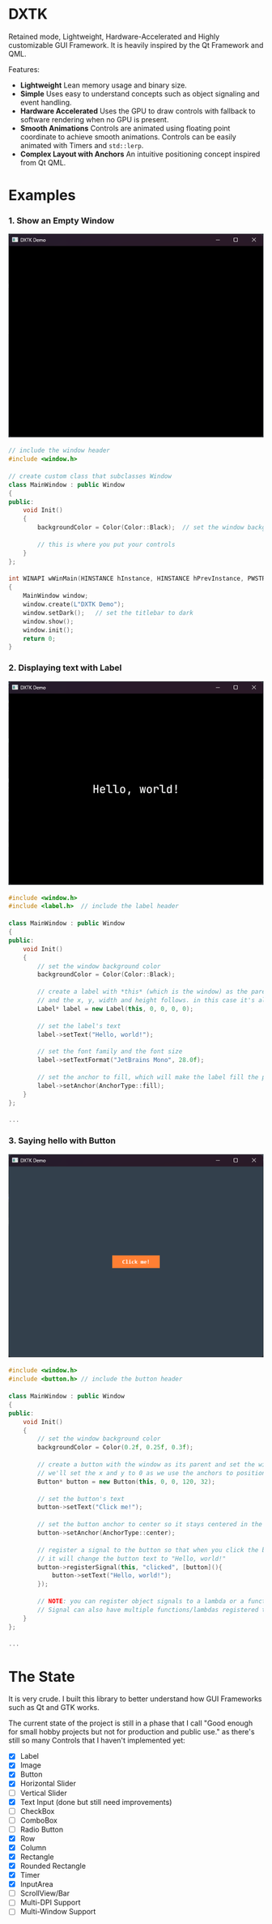 ﻿# DXTK
Retained mode, Lightweight, Hardware-Accelerated and Highly customizable GUI Framework. It is heavily inspired by the Qt Framework and QML.

Features:
- **Lightweight**
	Lean memory usage and binary size.
- **Simple**
	Uses easy to understand concepts such as object signaling and event handling.
- **Hardware Accelerated**
	Uses the GPU to draw controls with fallback to software rendering when no GPU is present.
- **Smooth Animations**
	Controls are animated using floating point coordinate to achieve smooth animations.
	Controls can be easily animated with Timers and `std::lerp`.
- **Complex Layout with Anchors**
	An intuitive positioning concept inspired from Qt QML.

# Examples
### 1. Show an Empty Window

![an empty window](https://github.com/blitpxl/dxtk/blob/master/img/window.png?raw=true)

```cpp
// include the window header
#include <window.h>

// create custom class that subclasses Window
class MainWindow : public Window
{
public:
	void Init()
	{
		backgroundColor = Color(Color::Black);	// set the window background color

		// this is where you put your controls
	}
};

int WINAPI wWinMain(HINSTANCE hInstance, HINSTANCE hPrevInstance, PWSTR pCmdLine, int nCmdShow)
{
	MainWindow window;
	window.create(L"DXTK Demo");
	window.setDark();	// set the titlebar to dark
	window.show();
	window.init();
	return 0;
}
```

### 2. Displaying text with Label
![a window showing a label](https://github.com/blitpxl/dxtk/blob/master/img/label.png?raw=true)

```cpp
#include <window.h>
#include <label.h>	// include the label header

class MainWindow : public Window
{
public:
	void Init()
	{
		// set the window background color
		backgroundColor = Color(Color::Black);

		// create a label with *this* (which is the window) as the parent.
		// and the x, y, width and height follows. in this case it's all set to 0
		Label* label = new Label(this, 0, 0, 0, 0);

		// set the label's text
		label->setText("Hello, world!");

		// set the font family and the font size
		label->setTextFormat("JetBrains Mono", 28.0f);

		// set the anchor to fill, which will make the label fill the parent, in this case the window.
		label->setAnchor(AnchorType::fill);
	}
};

...
```

### 3. Saying hello with Button
![a window with a button in it](https://github.com/blitpxl/dxtk/blob/master/img/button.png?raw=true)

```cpp
#include <window.h>
#include <button.h>	// include the button header

class MainWindow : public Window
{
public:
	void Init()
	{
		// set the window background color
		backgroundColor = Color(0.2f, 0.25f, 0.3f);

		// create a button with the window as its parent and set the width and the height.
		// we'll set the x and y to 0 as we use the anchors to position the control.
		Button* button = new Button(this, 0, 0, 120, 32);

		// set the button's text
		button->setText("Click me!");

		// set the button anchor to center so it stays centered in the window
		button->setAnchor(AnchorType::center);

		// register a signal to the button so that when you click the button,
		// it will change the button text to "Hello, world!"
		button->registerSignal(this, "clicked", [button](){
			button->setText("Hello, world!");
		});

		// NOTE: you can register object signals to a lambda or a function with void(void) signature.
		// Signal can also have multiple functions/lambdas registered to it.
	}
};

...
```

# The State
It is very crude.
I built this library to better understand how GUI Frameworks such as Qt and GTK works.

The current state of the project is still in a phase that I call "Good enough for small hobby projects but not for production and public use." as there's still so many Controls that I haven't implemented yet:

- [x] Label
- [x] Image
- [x] Button
- [x] Horizontal Slider
- [ ] Vertical Slider
- [x] Text Input (done but still need improvements)
- [ ] CheckBox
- [ ] ComboBox
- [ ] Radio Button
- [x] Row
- [x] Column
- [x] Rectangle
- [x] Rounded Rectangle
- [x] Timer
- [x] InputArea
- [ ] ScrollView/Bar
- [ ] Multi-DPI Support
- [ ] Multi-Window Support
